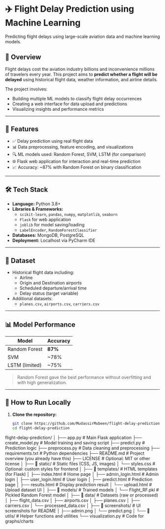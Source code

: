 # ✈️ Flight Delay Prediction using Machine Learning

Predicting flight delays using large-scale aviation data and machine learning models.

## 📌 Overview

Flight delays cost the aviation industry billions and inconvenience millions of travelers every year. This project aims to **predict whether a flight will be delayed** using historical flight data, weather information, and airline details.

The project involves:
- Building multiple ML models to classify flight delay occurrences
- Creating a web interface for data upload and predictions
- Visualizing insights and performance metrics

---

## 🚀 Features

- ✅ Delay prediction using real flight data
- 📊 Data preprocessing, feature encoding, and visualizations
- 🔍 ML models used: Random Forest, SVM, LSTM (for comparison)
- 🌐 Flask web application for interaction and real-time prediction
- 📈 Accuracy: ~87% with Random Forest on binary classification

---

## 🛠️ Tech Stack

- **Language:** Python 3.8+
- **Libraries & Frameworks:**  
  - `scikit-learn`, `pandas`, `numpy`, `matplotlib`, `seaborn`  
  - `Flask` for web application  
  - `joblib` for model saving/loading  
  - `LabelEncoder`, `RandomForestClassifier`  
- **Databases:** MongoDB, PostgreSQL
- **Deployment:** Localhost via PyCharm IDE

---

## 📂 Dataset

- Historical flight data including:
  - Airline
  - Origin and Destination airports
  - Scheduled departure/arrival time
  - Delay status (target variable)
- Additional datasets:
  - `planes.csv`, `airports.csv`, `carriers.csv`

---

## 📊 Model Performance

| Model          | Accuracy |
|----------------|----------|
| Random Forest  | **87%**  |
| SVM            | ~78%     |
| LSTM (limited) | ~75%     |

> Random Forest gave the best performance without overfitting and with high generalization.

---

## 🧪 How to Run Locally

1. **Clone the repository:**
   ```bash
   git clone https://github.com/MudassirMubeen/flight-delay-prediction.git
   cd flight-delay-prediction

flight-delay-prediction/
│
├── app.py                        # Main Flask application
├── create_model.py              # Model training and saving script
├── predict.py                   # Prediction logic
├── preprocess.py                # Data cleaning and preprocessing
├── requirements.txt             # Python dependencies
├── README.md                    # Project overview (you already have this)
├── LICENSE                      # Optional: MIT or other license
│
├── 📁 static/                   # Static files (CSS, JS, images)
│   └── styles.css               # Optional: custom styles for frontend
│
├── 📁 templates/                # HTML templates (for Flask)
│   ├── index.html               # Home page
│   ├── admin_login.html         # Admin login
│   ├── user_login.html          # User login
│   ├── predict.html             # Prediction page
│   ├── results.html             # Display prediction result
│   └── upload.html              # Upload dataset UI
│
├── 📁 models/                   # Trained models
│   └── Flight_RF.pkl            # Pickled Random Forest model
│
├── 📁 data/                     # Datasets (raw or processed)
│   ├── flight_data.csv
│   ├── airports.csv
│   ├── planes.csv
│   ├── carriers.csv
│   └── processed_data.csv
│
├── 📁 screenshots/              # UI screenshots for README
│   ├── admin.png
│   └── predict.png
│
└── 📁 utils/                    # Helper functions and utilities
    └── visualization.py        # Code for graphs/charts
